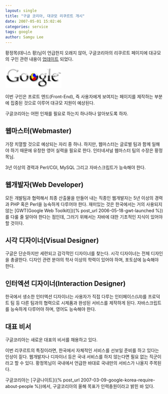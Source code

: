 ```yaml
---
layout: single
title: "구글 코리아, 대규모 리쿠르트 개시"
date: 2007-05-01 15:02:46
categories: service
tags: google
author: Samgu Lee
---
```


황정목(데니스 황)님이 언급한지 오래지 않아, 구글코리아의 리쿠르트 페이지에 대규모의 구인 관련 내용이 [업데이트](http://www.google.co.kr/support/jobs/bin/static.py?page=intl.html&jobslc=korea) 되었다.

![구글코리아 로고](/assets/google-korea-logo.jpg)

이번 구인은 프로트 엔드(Front-End), 즉 사용자에게 보여지는 페이지를 제작하는 부분에 집중된 것으로 이루어 대규모 지원이 예상된다.

구글코리아는 어떤 인재를 필요로 하는지 하나하나 알아보도록 하자.

## 웹마스터(Webmaster)

가장 치열할 것으로 예상되는 자리 중 하나. 하지만, 웹마스터는 글로벌 팀과 함께 일해야 하기 때문에 유창한 영어 실력을 필요로 한다. 인터네셔널 웹마스터 팀의 수장은 황정목님.

3년 이상의 경력과 Perl/CGI, MySQL 그리고 자바스크립트가 능숙해야 한다.

## 웹개발자(Web Developer)

모든 개발팀과 협력해서 최종 산출물을 만들어 내는 직종인 웹개발자는 5년 이상의 경력과 PHP 혹은 Perl을 능숙하게 다루어야 한다. 재미있는 것은 한국에서는 거의 사용되지 않는 [GWT(Google Web Toolkit)]({% post_url 2006-05-18-gwt-launched %})를 다룰 줄 알아야 한다는 점인데, 그러기 위해서는 자바에 대한 기초적인 지식이 있어야 할 것이다.

## 시각 디자이너(Visual Designer)

구글은 단순하지만 세련되고 감각적인 디자이너를 찾는다. 시각 디자이너는 전체 디자인을 총괄한다. 디자인 관련 분야의 학사 이상의 학력이 있어야 하며, 포토샵에 능숙해야 한다.

## 인터엑션 디자이너(Interaction Designer)

한국에서 생소한 인터엑션 디자이너는 사용자가 직접 다루는 인터페이스(UI)를 프로덕트 팀 등 다른 팀과의 협력으로 시제품과 완성된 서비스를 제작하게 된다. 자바스크립트를 능숙하게 다루어야 하며, 영어도 능숙해야 한다.

## 대표 비서

구글코리아는 새로운 대표의 비서를 채용하고 있다.

이번 리쿠르트의 특징이라면, 한국에서 자체적인 서비스를 선보일 준비를 하고 있다는 인상이 짙다. 웹개발자나 디자이너 등은 국내 서비스를 하지 않는다면 필요 없는 직군이라고 할 수 있다. 황정목님이 국내에서 언급한 바대로 국내만의 서비스가 나올지 주목된다.

구글코리아는 [구글나이트]({% post_url 2007-03-09-google-korea-require-about-people %})에서, 구글코리아의 올해 목표가 인력충원이라고 밝힌 바 있다.
